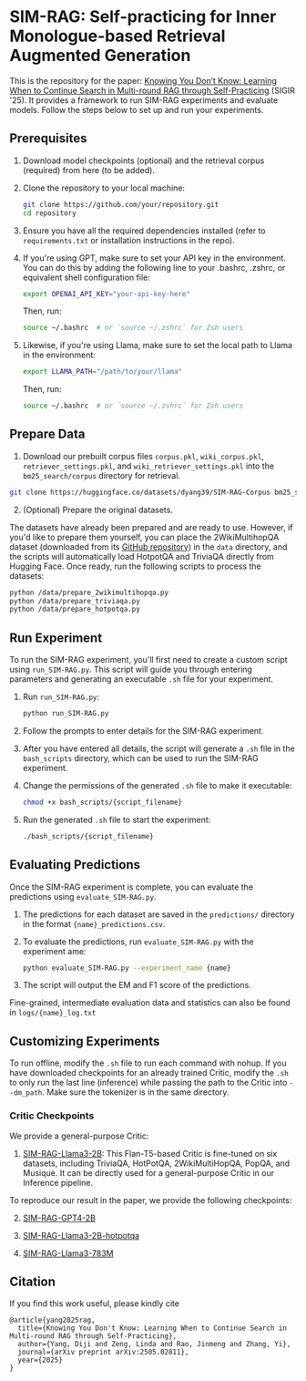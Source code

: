 # SIM-RAG: Self-practicing for Inner Monologue-based Retrieval Augmented Generation

This is the repository for the paper: [Knowing You Don’t Know: Learning When to Continue Search in
Multi-round RAG through Self-Practicing](https://arxiv.org/abs/2505.02811) (SIGIR '25). It provides a framework to run SIM-RAG experiments and evaluate models. Follow the steps below to set up and run your experiments.

## Prerequisites

1. Download model checkpoints (optional) and the retrieval corpus (required) from here (to be added).

2. Clone the repository to your local machine:
   ```bash
   git clone https://github.com/your/repository.git
   cd repository
   ```

3. Ensure you have all the required dependencies installed (refer to `requirements.txt` or installation instructions in the repo).

4. If you're using GPT, make sure to set your API key in the environment. You can do this by adding the following line to your .bashrc, .zshrc, or equivalent shell configuration file:

    ```bash
    export OPENAI_API_KEY="your-api-key-here"
    ```

    Then, run:
     ```bash
    source ~/.bashrc  # or `source ~/.zshrc` for Zsh users
    ```

5. Likewise, if you're using Llama, make sure to set the local path to Llama in the environment:
    
    ```bash
    export LLAMA_PATH="/path/to/your/llama"
    ```

    Then, run:
     ```bash
    source ~/.bashrc  # or `source ~/.zshrc` for Zsh users
    ```

## Prepare Data
1. Download our prebuilt corpus files `corpus.pkl`, `wiki_corpus.pkl`, `retriever_settings.pkl`, and `wiki_retriever_settings.pkl` into the `bm25_search/corpus` directory for retrieval.

```bash
git clone https://huggingface.co/datasets/dyang39/SIM-RAG-Corpus bm25_search/corpus
```

2. (Optional) Prepare the original datasets.

The datasets have already been prepared and are ready to use. However, if you'd like to prepare them yourself, you can place the 2WikiMultihopQA dataset (downloaded from its [GitHub repository](https://github.com/Alab-NII/2wikimultihop)) in the `data` directory, and the scripts will automatically load HotpotQA and TriviaQA directly from Hugging Face. Once ready, run the following scripts to process the datasets:
 
```bash
python /data/prepare_2wikimultihopqa.py
python /data/prepare_triviaqa.py
python /data/prepare_hotpotqa.py
```

## Run Experiment

To run the SIM-RAG experiment, you'll first need to create a custom script using `run_SIM-RAG.py`. This script will guide you through entering parameters and generating an executable `.sh` file for your experiment.

1. Run `run_SIM-RAG.py`:
   ```bash
   python run_SIM-RAG.py
   ```

2. Follow the prompts to enter details for the SIM-RAG experiment.

3. After you have entered all details, the script will generate a `.sh` file in the `bash_scripts` directory, which can be used to run the SIM-RAG experiment.

4. Change the permissions of the generated `.sh` file to make it executable:
   ```bash
   chmod +x bash_scripts/{script_filename}
   ```

5. Run the generated `.sh` file to start the experiment:
   ```bash
   ./bash_scripts/{script_filename}
   ```

## Evaluating Predictions

Once the SIM-RAG experiment is complete, you can evaluate the predictions using `evaluate_SIM-RAG.py`.

1. The predictions for each dataset are saved in the `predictions/` directory in the format `{name}_predictions.csv`.

2. To evaluate the predictions, run `evaluate_SIM-RAG.py` with the experiment ame:
   ```bash
   python evaluate_SIM-RAG.py --experiment_name {name}
   ```

3. The script will output the EM and F1 score of the predictions.

Fine-grained, intermediate evaluation data and statistics can also be found in `logs/{name}_log.txt`

## Customizing Experiments

To run offline, modify the `.sh` file to run each command with nohup. If you have downloaded checkpoints for an already trained Critic, modify the `.sh` to only run the last line (inference) while passing the path to the Critic into `--dm_path`. Make sure the tokenizer is in the same directory.

### Critic Checkpoints

We provide a general-purpose Critic:

1. [SIM-RAG-Llama3-2B](https://huggingface.co/dyang39/SIM-RAG-Llama3-2B): This Flan-T5-based Critic is fine-tuned on six datasets, including TriviaQA, HotPotQA, 2WikiMultiHopQA, PopQA, and Musique. It can be directly used for a general-purpose Critic in our Inference pipeline.



To reproduce our result in the paper, we provide the following checkpoints:

2. [SIM-RAG-GPT4-2B](https://huggingface.co/dyang39/SIM-RAG-GPT4-2B)

3. [SIM-RAG-Llama3-2B-hotpotqa](https://huggingface.co/dyang39/SIM-RAG-Llama3-2B-hotpotqa)

5. [SIM-RAG-Llama3-783M](https://huggingface.co/dyang39/SIM-RAG-783M)

## Citation 
If you find this work useful, please kindly cite 

```
@article{yang2025rag,
  title={Knowing You Don't Know: Learning When to Continue Search in Multi-round RAG through Self-Practicing},
  author={Yang, Diji and Zeng, Linda and Rao, Jinmeng and Zhang, Yi},
  journal={arXiv preprint arXiv:2505.02811},
  year={2025}
}
```
